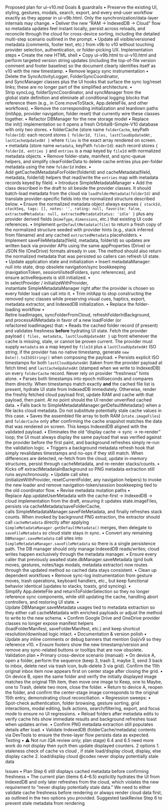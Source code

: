 Proposed plan for ui-v10.md
Goals & guardrails
• Preserve the existing UI, styling, gestures, modals, search, export, and every end-user workflow exactly as they appear in ui-v9b.html. Only the synchronization/data-layer internals may change.
• Deliver the new “RAM → IndexedDB → Cloud” flow so metadata updates feel instant locally, persist across reloads, and reconcile through the cloud for cross-device sorting, including the detailed multi-step scenario outlined in the prompt.
• Update all visible/versioned metadata (comments, footer text, etc.) from v9b to v10 without touching provider selection, authentication, or folder-picking UX.
Implementation steps
• Create the new HTML shell
• Copy ui-v9b.html to ui-v10.html and perform targeted version string updates (including the top-of-file version comment and footer baseline) so the document clearly identifies itself as v10 with the new timestamp.
• Remove legacy sync instrumentation
• Delete the SyncActivityLogger, FolderSyncCoordinator, and SyncManager classes plus the UI hooks that surface the sync log/reset links; these are no longer part of the simplified architecture.
• Strip syncLog, folderSyncCoordinator, and syncManager from the global state definition and eliminate all conditional logging blocks that reference them (e.g., in Core.moveToStack, App.deleteFile, and other workflows).
• Remove the corresponding initialization and teardown paths (initApp, provider navigation, folder reset) that currently wire these classes together.
• Refactor DBManager for the new storage model
• Replace the init() implementation so it opens a fresh Orbital8-Simple-V10 database with only two stores.
  • folderCache (store name `folderCache`, keyPath `folderId`): each record stores `{ folderId, files, lastCloudUpdatedAt, lastCacheUpdatedAt }` where `files` is the exact array rendered on screen.
  • metadata (store name `metadata`, keyPath `folderId`): each record stores `{ folderId, entries }` and `entries` is a map keyed by `fileId` with normalized metadata objects.
• Remove folder-state, manifest, and sync-queue helpers, and simplify clearFolderData to delete cache entries plus per-folder metadata using the new `folderId` index.
• Add getCachedMetadataForFolder(folderId) and cacheMetadata(fileId, metadata, folderId) helpers that read/write the `entries` map with metadata records keyed by fileId.
• Introduce SimpleMetadataManager
• Add the class described in the draft to sit beside the provider classes. It should batch-load metadata from the cloud via `loadFolderMetadata(folderId)` and translate provider-specific fields into the normalized structure described below.
• Ensure the normalized metadata object always exposes `{ stackId, stackSeq, tags: [], notes: '', rating: null, favorite: false, extractedMetadata: null, extractedMetadataStatus: 'idle' }` plus any provider derived fields (`mimeType`, `dimensions`, etc.) that existing UI code references.
• Implement `getDefaultMetadata(file)` to return a fresh copy of the normalized structure seeded with provider hints (e.g., stack inferred from filename) and any cached `extractedMetadata` placeholders.
• Implement saveFileMetadata(fileId, metadata, folderId) so updates are written back via provider APIs using the same appProperties (Drive) or JSON file (OneDrive) formats already in use. The method should also return the normalized metadata that was persisted so callers can refresh UI state.
• Update application state and initialization
• Insert metadataManager: null into state, drop obsolete navigation/sync bookkeeping (navigationToken, sessionVisitedFolders, sync references), and ensure activeRequests is still initialized.
• In selectProvider / initializeWithProvider, instantiate SimpleMetadataManager right after the provider is chosen so every folder load can call into it.
• Trim initApp to stop constructing the removed sync classes while preserving visual cues, haptics, export, metadata extractor, and IndexedDB initialization.
• Replace the folder-loading workflow
• Retire loadImages, syncFolderFromCloud, refreshFolderInBackground, and processAllMetadata in favor of a new loadFolder (or refactored loadImages) that:
• Reads the cached folder record (if present) and validates freshness **before** hydrating UI state. Fetch the provider payload `{ files, metadata, lastCloudUpdatedAt }` up front whenever the cache is missing, stale, or cannot be proven current. The provider must supply `metadata` as a map keyed by `fileId` plus a `lastCloudUpdatedAt` ISO string; if the provider has no native timestamp, generate `new Date().toISOString()` when composing the payload.
• Persists explicit ISO timestamps for both `lastCloudUpdatedAt` (taken from the provider payload at fetch time) and `lastCacheUpdatedAt` (stamped when we write to IndexedDB) on every `folderCache` record. Never rely on provider “freshness” hints alone.
• Parses both timestamps into epoch milliseconds and compares them directly. When timestamps match exactly **and** the cached file list is present, hydrate UI state from IndexedDB immediately. Otherwise, render the freshly fetched cloud payload first, update RAM and cache with that payload, then paint. At no point should the UI render unverified cached data.
• Falls back to SimpleMetadataManager.getDefaultMetadata() when a file lacks cloud metadata. Do not substitute potentially stale cache values in this case.
• Saves the assembled file array to both RAM (`state.imageFiles`) and `folderCache` only after confirming the cache snapshot matches the data that was rendered on screen. This keeps IndexedDB aligned with the validated payload.
• Eliminates the old “display cache → sync → re-render” loop; the UI must always display the same payload that was verified against the provider before the first paint, and background refreshes simply re-run the validation logic.
• Triggers a background metadata refresh hook that simply revalidates timestamps and no-ops if they still match. When differences are detected, re-fetch from the cloud, update in-memory structures, persist through cacheMetadata, and re-render stacks/counts.
• Kicks off extractMetadataInBackground so PNG metadata extraction still runs asynchronously.
• Update call sites (initializeWithProvider, resetCurrentFolder, any navigation helpers) to invoke the new loader and remove navigation-token/session bookkeeping tied to the old coordinator flow.
• Revise metadata mutation paths
• Replace App.updateUserMetadata with the cache-first → IndexedDB → cloud implementation from the draft, ensuring it updates state.imageFiles, persists via cacheMetadata/saveFolderCache, calls SimpleMetadataManager.saveFileMetadata, and finally refreshes stack counts. When invoked by background PNG extraction, the extractor should call `cacheMetadata` directly after applying `SimpleMetadataManager.getDefaultMetadata()` merges, then delegate to `saveFileMetadata` so cloud state stays in sync.
• Convert any remaining `DBManager.saveMetadata` call sites into `SimpleMetadataManager.saveFileMetadata` so there is a single persistence path. The DB manager should only manage IndexedDB reads/writes; cloud writes happen exclusively through the metadata manager.
• Ensure every caller that previously awaited state.dbManager.saveMetadata (grid bulk moves, gestures, notes/tags modals, metadata extractor) now routes through the updated method so cached data stays consistent.
• Clean up dependent workflows
• Remove sync-log instrumentation from gesture moves, trash operations, keyboard handlers, etc., but keep functional behavior identical (updates to stacks, toasts, grid syncing).
• Simplify App.deleteFile and returnToFolderSelection so they no longer reference sync components, while still updating the cache, handling abort controllers, and restoring UI state.
• Update DBManager.saveMetadata usages tied to metadata extraction so they either call cacheMetadata with enriched payloads or adjust the method to write to the new schema.
• Confirm Google Drive and OneDrive provider classes no longer expose manifest helpers (loadFolderManifest, saveFolderManifest, etc.) and keep shortcut resolution/download logic intact.
• Documentation & version polish
• Update any inline comments or debug banners that mention Goji/v9 so they reference v10.
• Ensure footers show the new timestamp/version and remove any sync-related buttons or tooltips that are now obsolete.
Validation plan
• Primary cross-device scenario (manual):
• On device A, open a folder, perform the sequence (keep 3, trash 3, maybe 3, send 3 back to inbox, delete next via trash icon, bulk-delete 3 via grid). Confirm the 11th original inbox item now appears first on center stage after closing the grid.
• On device B, open the same folder and verify the initially displayed image matches the original 11th item, then move one image to Keep, one to Maybe, one to Trash, delete two more, close the folder.
• Return to device A, reopen the folder, and confirm the center-stage image corresponds to the original 15th entry, demonstrating cloud reconciliation.
• Regression sweeps:
• Spot-check authentication, folder browsing, gesture sorting, grid interactions, modal editing, bulk actions, search/filtering, export, and focus mode to ensure no UI regressions.
• Reload folders after metadata edits to verify cache hits show immediate results and background refreshes toast when updates arrive.
• Confirm PNG metadata extraction still populates details after load.
• Validate IndexedDB (folderCache/metadata) contents via DevTools to ensure the three-layer flow persists data as expected.
Testing
• ⚠️ Not run (QA review only; plan stage)
6.4 and 6.5 need more work do not display then sych then update displayed counters. 2 options 1. staleness check of cache vs cloud , if stale load/display cloud, display, else display cache 2. load/display cloud @codex never display potentially stale data

Issues
• Plan Step 6 still displays cached metadata before confirming freshness
• The current plan (items 6.4–6.5) explicitly hydrates the UI from IndexedDB and only later refreshes from the cloud, which violates the new requirement to “never display potentially stale data.” We need to either validate cache freshness before rendering or always render cloud data first, as outlined in the two options you provided.
Suggested taskRevise Step 6 to prevent stale metadata from rendering
